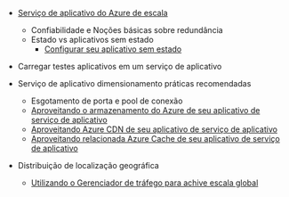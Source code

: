 * [Serviço de aplicativo do Azure de escala](../articles/app-service-web/web-sites-scale.md)
    * Confiabilidade e Noções básicas sobre redundância
    * Estado vs aplicativos sem estado
        * [Configurar seu aplicativo sem estado](/blog/disabling-arrs-instance-affinity-in-windows-azure-web-sites/)

* Carregar testes aplicativos em um serviço de aplicativo   

* Serviço de aplicativo dimensionamento práticas recomendadas
    * Esgotamento de porta e pool de conexão
    * [Aproveitando o armazenamento do Azure de seu aplicativo de serviço de aplicativo](../articles/storage/storage-dotnet-how-to-use-blobs.md)
    * [Aproveitando Azure CDN de seu aplicativo de serviço de aplicativo](../articles/cdn/cdn-overview.md)
    * [Aproveitando relacionada Azure Cache de seu aplicativo de serviço de aplicativo](../articles/redis-cache/cache-dotnet-how-to-use-azure-redis-cache.md)

* Distribuição de localização geográfica
    * [Utilizando o Gerenciador de tráfego para achive escala global](../articles/traffic-manager/traffic-manager-overview.md)
